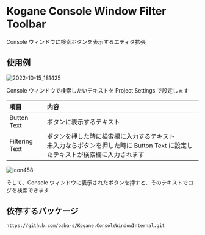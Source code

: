 # Kogane Console Window Filter Toolbar

Console ウィンドウに検索ボタンを表示するエディタ拡張

## 使用例

![2022-10-15_181425](https://user-images.githubusercontent.com/6134875/195978841-1d168b5b-9bb8-404b-a8ab-01f33b1bcc72.png)

Console ウィンドウで検索したいテキストを Project Settings で設定します

|項目|内容|
|:--|:--|
|Button Text|ボタンに表示するテキスト|
|Filtering Text|ボタンを押した時に検索欄に入力するテキスト<br>未入力ならボタンを押した時に Button Text に設定したテキストが検索欄に入力されます|

![icon458](https://user-images.githubusercontent.com/6134875/187423887-b695d3c9-579c-4e3b-a458-510f85a66a20.gif)

そして、Console ウィンドウに表示されたボタンを押すと、そのテキストでログを検索できます

## 依存するパッケージ

```
https://github.com/baba-s/Kogane.ConsoleWindowInternal.git
```
